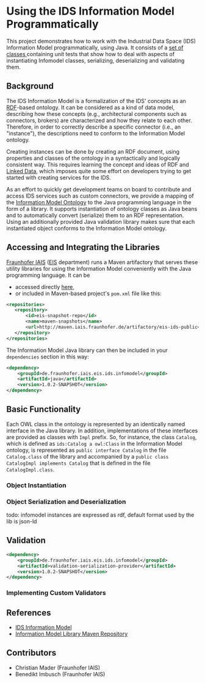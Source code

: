 # Using the IDS Information Model Programmatically

This project demonstrates how to work with the Industrial Data Space (IDS) Information Model programmatically, using Java.
It consists of a [set of classes ](src/test/java) containing unit tests that show how to deal with aspects of instantiating
Infomodel classes, serializing, deserializing and validating them.  

## Background

The IDS Information Model is a formalization of the IDS' concepts as an [RDF](https://www.w3.org/RDF/)-based ontology. It can
be considered as a kind of data model, describing how these concepts (e.g., architectural components such as connectors, brokers) 
are characterized and how they relate to each other. Therefore, in order to correctly describe a specific connector (i.e., an "instance"),
the descriptions need to conform to the Information Model ontology.

Creating instances can be done by creating an RDF document, using properties and classes of the ontology in a syntactically and
logically consistent way. This requires learning the concept and ideas of RDF and [Linked Data](http://linkeddata.org/), which imposes
quite some effort on developers trying to get started with creating services for the IDS.

As an effort to quickly get development teams on board to contribute and access IDS services such as custom connectors, we
provide a mapping of the [Information Model Ontology](https://github.com/IndustrialDataSpace/InformationModel) to the Java programming
language in the form of a library. It supports instantiation of ontology classes as Java beans and to automatically convert
(serialize) them to an RDF representation. Using an additionally provided Java validation library makes sure that each instantiated
object conforms to the Information Model ontology.         

## Accessing and Integrating the Libraries

[Fraunhofer IAIS](https://www.iais.fraunhofer.de/) ([EIS](https://www.iais.fraunhofer.de/en/institute/departments/enterprise-information-systems.html) 
department) runs a Maven artifactory that serves these utility libraries for using the Information Model conveniently with the
Java programming language. It can be

* accessed directly [here](https://maven.iais.fraunhofer.de/artifactory/eis-ids-public/),
* or included in Maven-based project's ```pom.xml``` file like this:
```xml
<repositories>
   <repository>
       <id>eis-snapshot-repo</id>
       <name>maven-snapshots</name>
       <url>http://maven.iais.fraunhofer.de/artifactory/eis-ids-public</url>
   </repository>
</repositories>
```

The Information Model Java library can then be included in your ```dependencies``` section in this way: 
```xml
<dependency>
    <groupId>de.fraunhofer.iais.eis.ids.infomodel</groupId>
    <artifactId>java</artifactId>
    <version>1.0.2-SNAPSHOT</version>
</dependency>
``` 

## Basic Functionality

Each OWL class in the ontology is represented by an identically named interface in the Java library. In addition, implementations
of these interfaces are provided as classes with ```Impl``` prefix. So, for instance, the class ```Catalog```, which is defined as
```ids:Catalog a owl:Class``` in the Information Model ontology, is represented as ```public interface Catalog``` in the file
```Catalog.class``` of the library and accompanied by a ```public class CatalogImpl implements Catalog``` that is defined
in the file ```CatalogImpl.class```.


### Object Instantiation

[](src/test/java/InstantiateInfomodelClass.java)

### Object Serialization and Deserialization 

todo: infomodel instances are expressed as rdf, default format used by the lib is json-ld

[](src/test/java/SerializeInstantiatedClass.java)


[](src/test/java/DeserializeInstantiatedClass.java)

## Validation

```xml
<dependency>
    <groupId>de.fraunhofer.iais.eis.ids.infomodel</groupId>
    <artifactId>validation-serialization-provider</artifactId>
    <version>1.0.2-SNAPSHOT</version>
</dependency>
```

### Implementing Custom Validators

<!--
## For those that don't like Java...

todo: describe how the project is platform-independent

### The Information Model JSON-LD Serialization Format

todo: describe how objects are serialized and deserialized to/from JSON-LD
-->

## References

* [IDS Information Model](https://github.com/IndustrialDataSpace/InformationModel)
* [Information Model Library Maven Repository](https://maven.iais.fraunhofer.de/artifactory/eis-ids-public/)

## Contributors

* Christian Mader (Fraunhofer IAIS)
* Benedikt Imbusch (Fraunhofer IAIS)